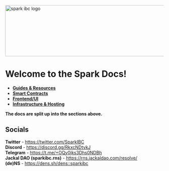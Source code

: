 <img src="https://sparkibc.zone/images/sparkibc_title_light.png" alt="spark ibc logo" width=534 height=162 >

# Welcome to the Spark Docs!

- **[Guides & Resources](./guides-resources/README.md)**
- **[Smart Contracts](./spark-contracts/README.md)**
- **[Frontend/UI](./ui/README.md)**
- **[Infrastructure & Hosting](./infrastructure-hosting/README.md)**

**The docs are split up into the sections above.**

## Socials
**Twitter** - https://twitter.com/SparkIBC <br>
**Discord** - https://discord.gg/RkxcNDtvkJ <br>
**Telegram** - https://t.me/+OQy0jks3Dhs0NDBh <br>
**Jackal DAO (sparkibc.rns)** - https://rns.jackaldao.com/resolve/ <br>
**(de)NS** - https://dens.sh/dens::sparkibc <br>
